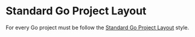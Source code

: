 # Standard Go Project Layout
For every Go project must be follow the [Standard Go Project Layout](https://github.com/golang-standards/project-layout) style.